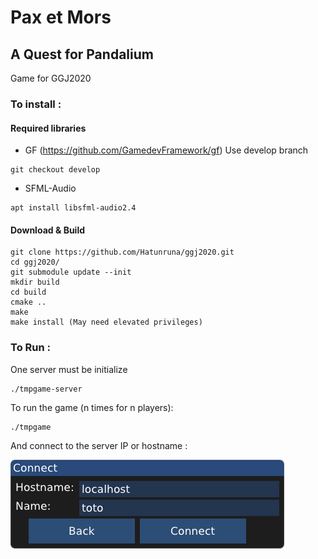 # Pax et Mors
 ## A Quest for Pandalium
Game for GGJ2020

### To install :

#### Required libraries

- GF (https://github.com/GamedevFramework/gf)
Use develop branch
```
git checkout develop
```

- SFML-Audio
```
apt install libsfml-audio2.4
```

#### Download & Build
```
git clone https://github.com/Hatunruna/ggj2020.git
cd ggj2020/
git submodule update --init
mkdir build
cd build
cmake ..
make
make install (May need elevated privileges)
```

### To Run :

One server must be initialize
```
./tmpgame-server
```
To run the game (n times for n players):
```
./tmpgame
```
And connect to the server IP or hostname :

![alt text](Misc/LoginServer.png "Connexion window")
